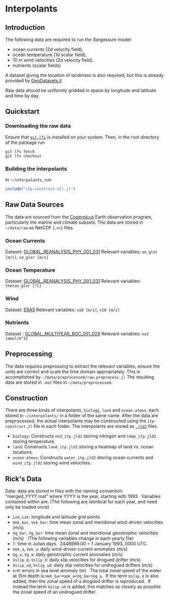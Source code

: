 # Interpolants

## Introduction

The following data are required to run the *Sargassum* model:

- ocean currents (2d velocity field),
- ocean temperature (1d scalar field),
- 10 m wind velocities (2d velocity field).
- nutrients (scalar fields)

A dataset giving the location of landmass is also required, but this is already provided by [GeoDatasets.jl](https://github.com/JuliaGeo/GeoDatasets.jl).

Raw data should be uniformly gridded in space by longitude and latitude and time by day.

## Quickstart

### Downloading the raw data

Ensure that [`git-lfs`](https://git-lfs.com/) is installed on your system. Then, in the root directory of the package run
```
git lfs fetch
git lfs checkout
```

### Building the interpolants

In `~/interpolants`, run 
```julia
include("itp-construct-all.jl")
```

## Raw Data Sources

The data are sourced from the [Copernicus](https://www.copernicus.eu/en) Earth observation program, particularly the marine and climate subsets.
The data are stored in `~/data/raw` as NetCDF (`.nc`) files.

### Ocean Currents

Dataset: [GLOBAL_REANALYSIS_PHY_001_031](https://data.marine.copernicus.eu/product/GLOBAL_REANALYSIS_PHY_001_031/download)
Relevant variables: `uo_glor [m/s]`, `vo_glor [m/s]`

### Ocean Temperature

Dataset: [GLOBAL_REANALYSIS_PHY_001_031](https://data.marine.copernicus.eu/product/GLOBAL_REANALYSIS_PHY_001_031/download)
Relevant variables: `thetao_glor [°C]`

### Wind

Dataset: [ERA5](https://cds.climate.copernicus.eu/cdsapp#!/dataset/reanalysis-era5-single-levels?tab=overview)
Relevant variables: `u10 [m/s]`, `v10 [m/s]`

### Nutrients

Dataset : [GLOBAL_MULTIYEAR_BGC_001_029](https://data.marine.copernicus.eu/product/GLOBAL_MULTIYEAR_BGC_001_029/download)
Relevant variables: `no3 [mmol/m^3]`

## Preprocessing 

The data requires preprossing to extract the relevant variables, ensure the units are correct and scale the time domain appropriately.  This is accomplished 
by `~/data/preprocessed/raw-preprocess.jl` The resulting data are stored in `.mat` files in `~/data/preprocessed`.

## Construction

There are three kinds of interpolants, `biology`, `land` and `ocean-atmos`, each stored in `~/interpolants/` in a folder of the same name. After the data 
are preprocessed, the actual interpolants may be constructed using the `itp-construct.jl` file in each folder. The interpolants are stored as [`.jld2`](https://github.com/JuliaIO/JLD2.jl) files.

- `biology`: Constructs `no3_itp.jld2` storing nitrogen and `temp_itp.jld2` storing temperature.
- `land`: Constructs `land_itp.jld2` storing a heatmap of land vs. ocean locations.
- `ocean-atmos`: Constructs `water_itp.jld2` storing ocean currents and `wind_itp.jld2` storing wind velocities.

## Rick's Data

Data: data are stored in files with the naming convention “merged_YYYY.mat” where YYYY is the year, starting with 1993.  Variables contained within are:
(The following are identical for each year, and need only be loaded once)

- `Lon`, `Lat`: longitude and latitude grid points
- `Uek_bar`, `Vek_bar`: time mean zonal and meridional wind-driven velocities (m/s)
- `Ug_bar`, `Vg_bar`: time mean zonal and meridional geostrophic velocities (m/s)
 
(The following variables change in each yearly file) 
- `T`: time in Julian days.  2448989.00 = 1 January 1993, 0000 UTC.
- `Uek_a`, `Vek_a`: daily wind-driven current anomalies (m/s)
- `Ug_a`, `Vg_a`: daily geostrophic current anomalies (m/s)
- `Uslip_d`, `Vslip_d`: daily slip velocities for drogued drifter (m/s)
- `Uslip_ud`, `Vslip_ud`: daily slip velocities for undrogued drifters (m/s)
- `erH`: errors in sea level anomaly (m)
 
The total zonal speed of the water at 15m depth is `Uek_bar+Uek_a+Ug_bar+Ug_a`.  If the term `Uslip_d` is also added, then the zonal speed of a drogued drifter is reproduced.  If instead the term `Uslip_ud` is added, this matches as closely as possible the zonal speed of an undrogued drifter.
